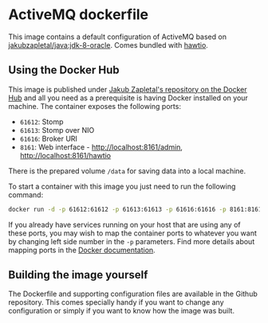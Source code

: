 # ActiveMQ dockerfile

This image contains a default configuration of ActiveMQ based on [jakubzapletal/java:jdk-8-oracle](https://github.com/jakubzapletal/docker-java/tree/jdk-8-oracle).
Comes bundled with [hawtio](http://hawt.io).

## Using the Docker Hub
 
This image is published under [Jakub Zapletal's repository on the Docker Hub](https://hub.docker.com/u/jakubzapletal/) and all you need as a prerequisite is having Docker installed on your machine.
The container exposes the following ports:

- `61612`: Stomp
- `61613`: Stomp over NIO
- `61616`: Broker URI
- `8161`: Web interface - [http://localhost:8161/admin](http://localhost:8161/admin), [http://localhost:8161/hawtio](http://localhost:8161/hawtio)

There is the prepared volume `/data` for saving data into a local machine.

To start a container with this image you just need to run the following command:

```bash
docker run -d -p 61612:61612 -p 61613:61613 -p 61616:61616 -p 8161:8161 -v <LOCAL_PATH>:/data --name activemq jakubzapletal/activemq
```

If you already have services running on your host that are using any of these ports, you may wish to map the container
ports to whatever you want by changing left side number in the `-p` parameters. Find more details about mapping ports
in the [Docker documentation](http://docs.docker.com/userguide/dockerlinks/).

## Building the image yourself

The Dockerfile and supporting configuration files are available in the Github repository. This comes specially handy if you want to change any configuration or simply if you want to know how the image was built.
